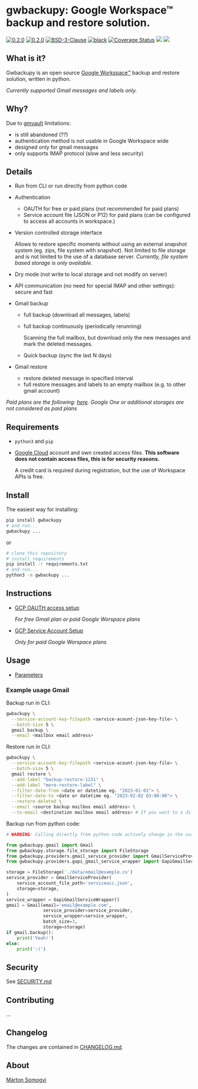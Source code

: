 # gwbackupy: Google Workspace™ backup and restore solution.

[![0.2.0](https://img.shields.io/github/v/release/smartondev/gwbackupy)](https://github.com/smartondev/gwbackupy/releases)
[![0.2.0](https://img.shields.io/pypi/v/gwbackupy)](https://pypi.org/project/gwbackupy/)
[![BSD-3-Clause](https://img.shields.io/github/license/smartondev/gwbackupy)](LICENSE)
[![black](https://img.shields.io/badge/code%20style-black-000000.svg)](https://github.com/psf/black)
[![Coverage Status](https://img.shields.io/coverallsCoverage/github/smartondev/gwbackupy)](https://coveralls.io/github/smartondev/gwbackupy?branch=main)
![](https://img.shields.io/circleci/build/github/smartondev/gwbackupy?label=circleci)
![](https://img.shields.io/github/actions/workflow/status/smartondev/gwbackupy/publish-pypi.yml?label=publish-pypi)

## What is it?

Gwbackupy is an open source [Google Workspace™](https://workspace.google.com/) backup and restore solution, written in
python.

*Currently supported Gmail messages and labels only.*

## Why?

Due to [gmvault](https://github.com/gaubert/gmvault) limitations:

- is still abandoned (??)
- authentication method is not usable in Google Workspace wide
- designed only for gmail messages
- only supports IMAP protocol (slow and less security)

## Details

- Run from CLI or run directly from python code
- Authentication
    - OAUTH for free or paid plans (not recommended for paid plans)
    - Service account file (JSON or P12) for paid plans (can be configured to access all accounts in workspace.)
- Version controlled storage interface

  Allows to restore specific moments without using an external snapshot system (eg. zips, file system with snapshot).
  Not limited to file storage and is not limited to the use of a database server.
  *Currently, file system based storage is only available.*
- Dry mode (not write to local storage and not modify on server)
- API communication (no need for special IMAP and other settings): secure and fast
- Gmail backup
    - full backup (download all messages, labels)
    - full backup continuously (periodically rerunning)

      Scanning the full mailbox, but download only the new messages and mark the deleted messages.
    - Quick backup (sync the last N days)
- Gmail restore
    - restore deleted message in specified interval
    - full restore messages and labels to an empty mailbox (e.g. to other gmail account)

*Paid plans are the following: [here](https://workspace.google.com/intl/en/pricing.html). Google One or additional
storages are not considered as paid plans*

## Requirements

- `python3` and `pip`
- [Google Cloud](https://cloud.google.com/) account and own created access files.
  **This software does not contain access files, this is for security reasons.**

  A credit card is required during registration, but the use of Workspace APIs is free.

## Install

The easiest way for installing:

```bash
pip install gwbackupy
# and run...
gwbackupy ...
```

or

```bash
# clone this repository
# install requirements
pip install -r requirements.txt
# and run...
python3 -m gwbackupy ...
```

## Instructions

- [GCP OAUTH access setup](docs/oauth-setup.md)

  *For free Gmail plan or paid Google Worspace plans*
- [GCP Service Account Setup](docs/service-account-setup.md)

  *Only for paid Google Worspace plans*

## Usage

- [Parameters](docs/cli-parameters.md)

### Example usage Gmail

Backup run in CLI:

```bash
gwbackupy \
  --service-account-key-filepath <service-acount-json-key-file> \
  --batch-size 5 \
  gmail backup \
  --email <mailbox email address>
```

Restore run in CLI:

```bash
gwbackupy \
  --service-account-key-filepath <service-acount-json-key-file> \
  --batch-size 5 \
  gmail restore \
  --add-label "backup-restore-1231" \
  --add-label "more-restore-label" \
  --filter-date-from <date or datetime eg. "2023-01-01"> \
  --filter-date-to <date or datetime eg. "2023-02-02 03:00:00"> \
  --restore-deleted \
  --email <source backup mailbox email address> \
  --to-email <destination mailbox email address> # If you want to a different destination account
```

Backup run from python code:

```python
# WARNING: Calling directly from python code actively change in the current state of development.

from gwbackupy.gmail import Gmail
from gwbackupy.storage.file_storage import FileStorage
from gwbackupy.providers.gmail_service_provider import GmailServiceProvider
from gwbackupy.providers.gapi_gmail_service_wrapper import GapiGmailServiceWrapper

storage = FileStorage('./data/email@example.co')
service_provider = GmailServiceProvider(
    service_account_file_path='serviceacc.json',
    storage=storage,
)
service_wrapper = GapiGmailServiceWrapper()
gmail = Gmail(email='email@example.com',
              service_provider=service_provider,
              service_wrapper=service_wrapper,
              batch_size=3,
              storage=storage)
if gmail.backup():
    print('Yeah!')
else:
    print(':(')
```

## Security

See [SECURITY.md](SECURITY.md)

## Contributing

...

## Changelog

The changes are contained in [CHANGELOG.md](CHANGELOG.md).

## About

[Márton Somogyi](https://github.com/Kamarton)
